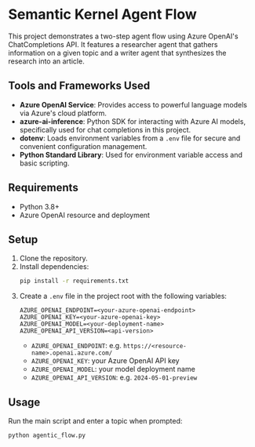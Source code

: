 # Semantic Kernel Agent Flow

This project demonstrates a two-step agent flow using Azure OpenAI's ChatCompletions API. It features a researcher agent that gathers information on a given topic and a writer agent that synthesizes the research into an article.

## Tools and Frameworks Used
- **Azure OpenAI Service**: Provides access to powerful language models via Azure's cloud platform.
- **azure-ai-inference**: Python SDK for interacting with Azure AI models, specifically used for chat completions in this project.
- **dotenv**: Loads environment variables from a `.env` file for secure and convenient configuration management.
- **Python Standard Library**: Used for environment variable access and basic scripting.

## Requirements
- Python 3.8+
- Azure OpenAI resource and deployment

## Setup
1. Clone the repository.
2. Install dependencies:
   ```bash
   pip install -r requirements.txt
   ```
3. Create a `.env` file in the project root with the following variables:
   ```env
   AZURE_OPENAI_ENDPOINT=<your-azure-openai-endpoint>
   AZURE_OPENAI_KEY=<your-azure-openai-key>
   AZURE_OPENAI_MODEL=<your-deployment-name>
   AZURE_OPENAI_API_VERSION=<api-version>
   ```
   - `AZURE_OPENAI_ENDPOINT`: e.g. `https://<resource-name>.openai.azure.com/`
   - `AZURE_OPENAI_KEY`: your Azure OpenAI API key
   - `AZURE_OPENAI_MODEL`: your model deployment name
   - `AZURE_OPENAI_API_VERSION`: e.g. `2024-05-01-preview`

## Usage
Run the main script and enter a topic when prompted:
```bash
python agentic_flow.py
```